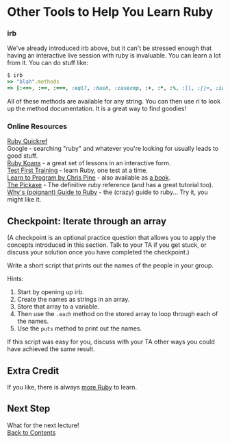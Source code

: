# Other Tools to Help You Learn Ruby

### irb

We've already introduced irb above, but it can't be stressed enough
that having an interactive live session with ruby is invaluable. You
can learn a lot from it.
You can do stuff like:

```ruby
$ irb
>> "blah".methods
=> [:<=>, :==, :===, :eql?, :hash, :casecmp, :+, :*, :%, :[], :[]=, :insert, :length, :size...]
```

All of these methods are available for any string. You can then use
ri to look up the method documentation. It is a great way to find goodies!


### Online Resources

[Ruby Quickref](http://www.zenspider.com/Languages/Ruby/QuickRef.html)  
Google - searching "ruby" and whatever you're looking for usually leads to good stuff.  
[Ruby Koans](http://rubykoans.com/) - a great set of lessons in an interactive form.  
[Test First Training](http://testfirst.org) - learn Ruby, one test at a time.  
[Learn to Program by Chris Pine](http://pine.fm/LearnToProgram) - also available as [a book](http://pragprog.com/book/ltp2/learn-to-program).  
[The Pickaxe](http://pragprog.com/book/ruby3/programming-ruby-1-9) - The definitive ruby reference (and has a great tutorial too).  
[Why's (poignant) Guide to Ruby](http://www.scribd.com/doc/8545174/whys-Poignant-Guide-to-Ruby) - the (crazy) guide to ruby... Try it, you might like it.  

## Checkpoint: Iterate through an array

(A checkpoint is an optional practice question that allows you to apply the concepts introduced in this section.
Talk to your TA if you get stuck, or discuss your solution once you have completed the checkpoint.)

Write a short script that prints out the names of the people in your group.

Hints: 

1. Start by opening up irb. 
2. Create the names as strings in an array. 
3. Store that array to a variable.
4. Then use the `.each` method on the stored array to loop through each of the names.
5. Use the `puts` method to print out the names.

If this script was easy for you, discuss with your TA other ways you could have achieved the same result.

## Extra Credit

If you like, there is always [more Ruby](extra_credit/01_more_ruby) to learn.

## Next Step

What for the next lecture!  
[Back to Contents](/curriculum/curriculum_toc)
